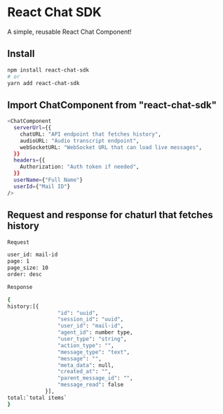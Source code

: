 # React Chat SDK

A simple, reusable React Chat Component!

## Install

```bash
npm install react-chat-sdk
# or
yarn add react-chat-sdk
```

## Import ChatComponent from "react-chat-sdk"

```bash
<ChatComponent
  serverUrl={{
    chatURL: "API endpoint that fetches history",
    audioURL: "Audio transcript endpoint",
    webSocketURL: "WebSocket URL that can load live messages",
  }}
  headers={{
    Authorization: "Auth token if needed",
  }}
  userName={"Full Name"}
  userId={"Mail ID"}
/>

```

## Request and response for chaturl that fetches history

```bash
Request

user_id: mail-id
page: 1
page_size: 10
order: desc

Response

{
history:[{
                "id": "uuid",
                "session_id": "uuid",
                "user_id": "mail-id",
                "agent_id": number type,
                "user_type": "string",
                "action_type": "",
                "message_type": "text",
                "message": "",
                "meta_data": null,
                "created_at": "",
                "parent_message_id": "",
                "message_read": false
            }],
total:`total items`
}
```
